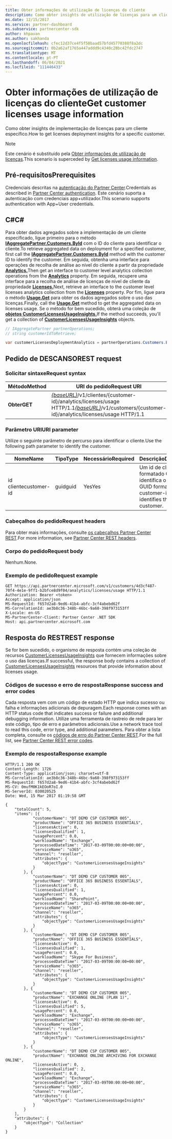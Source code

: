 ```yaml
---
title: Obter informações de utilização de licenças do cliente
description: Como obter insights de utilização de licenças para um cliente específico.
ms.date: 12/15/2017
ms.service: partner-dashboard
ms.subservice: partnercenter-sdk
author: khpavan
ms.author: sakhanda
ms.openlocfilehash: cfec12d37ce4f5f50baad57bfd45770388f8a2dc
ms.sourcegitcommit: 0b2a62af1765a447addd9c4340c28bc42fdc2747
ms.translationtype: MT
ms.contentlocale: pt-PT
ms.lasthandoff: 06/04/2021
ms.locfileid: "111446433"
---
```

# <a name="get-customer-licenses-usage-information"></a><span data-ttu-id="38b92-103">Obter informações de utilização de licenças do cliente</span><span class="sxs-lookup"><span data-stu-id="38b92-103">Get customer licenses usage information</span></span>

<span data-ttu-id="38b92-104">Como obter insights de implementação de licenças para um cliente específico.</span><span class="sxs-lookup"><span data-stu-id="38b92-104">How to get licenses deployment insights for a specific customer.</span></span>

> [!NOTE]
> <span data-ttu-id="38b92-105">Este cenário é substituído pela [Obter informações de utilização de licenças](get-licenses-usage-information.md).</span><span class="sxs-lookup"><span data-stu-id="38b92-105">This scenario is superceded by [Get licenses usage information](get-licenses-usage-information.md).</span></span>

## <a name="prerequisites"></a><span data-ttu-id="38b92-106">Pré-requisitos</span><span class="sxs-lookup"><span data-stu-id="38b92-106">Prerequisites</span></span>

<span data-ttu-id="38b92-107">Credenciais descritas na [autenticação do Partner Center](partner-center-authentication.md).</span><span class="sxs-lookup"><span data-stu-id="38b92-107">Credentials as described in [Partner Center authentication](partner-center-authentication.md).</span></span> <span data-ttu-id="38b92-108">Este cenário suporta a autenticação com credenciais app+utilizador.</span><span class="sxs-lookup"><span data-stu-id="38b92-108">This scenario supports authentication with App+User credentials.</span></span>

## <a name="c"></a><span data-ttu-id="38b92-109">C\#</span><span class="sxs-lookup"><span data-stu-id="38b92-109">C\#</span></span>

<span data-ttu-id="38b92-110">Para obter dados agregados sobre a implementação de um cliente especificado, ligue primeiro para o método [**IAggregatePartner.Customers.ById**](/dotnet/api/microsoft.store.partnercenter.customers.icustomercollection.byid) com o ID do cliente para identificar o cliente.</span><span class="sxs-lookup"><span data-stu-id="38b92-110">To retrieve aggregated data on deployment for a specified customer, first call the [**IAggregatePartner.Customers.ById**](/dotnet/api/microsoft.store.partnercenter.customers.icustomercollection.byid) method with the customer ID to identify the customer.</span></span> <span data-ttu-id="38b92-111">Em seguida, obtenha uma interface para operações de recolha de análise ao nível do cliente a partir da propriedade [**Analytics.**](/dotnet/api/microsoft.store.partnercenter.customers.icustomer.analytics)</span><span class="sxs-lookup"><span data-stu-id="38b92-111">Then get an interface to customer level analytics collection operations from the [**Analytics**](/dotnet/api/microsoft.store.partnercenter.customers.icustomer.analytics) property.</span></span> <span data-ttu-id="38b92-112">Em seguida, recupere uma interface para a recolha de análise de licenças de nível de cliente da propriedade [**Licenses.**](/dotnet/api/microsoft.store.partnercenter.analytics.icustomeranalyticscollection.licenses)</span><span class="sxs-lookup"><span data-stu-id="38b92-112">Next, retrieve an interface to the customer level licenses analytics collection from the [**Licenses**](/dotnet/api/microsoft.store.partnercenter.analytics.icustomeranalyticscollection.licenses) property.</span></span> <span data-ttu-id="38b92-113">Por fim, ligue para o método [**Usage.Get**](/dotnet/api/microsoft.store.partnercenter.genericoperations.ientireentitycollectionretrievaloperations-2.get) para obter os dados agregados sobre o uso das licenças.</span><span class="sxs-lookup"><span data-stu-id="38b92-113">Finally, call the [**Usage.Get**](/dotnet/api/microsoft.store.partnercenter.genericoperations.ientireentitycollectionretrievaloperations-2.get) method to get the aggregated data on licenses usage.</span></span> <span data-ttu-id="38b92-114">Se o método for bem sucedido, obterá uma coleção de [**objetos CustomerLicensesUsageInsights.**](/dotnet/api/microsoft.store.partnercenter.models.analytics.customerlicensesusageinsights)</span><span class="sxs-lookup"><span data-stu-id="38b92-114">If the method succeeds, you'll get a collection of [**CustomerLicensesUsageInsights**](/dotnet/api/microsoft.store.partnercenter.models.analytics.customerlicensesusageinsights) objects.</span></span>

``` csharp
// IAggregatePartner partnerOperations;
// string customerIdToRetrieve;

var customerLicensesDeploymentAnalytics = partnerOperations.Customers.ById(customerIdToRetrieve).Analytics.Licenses.Usage.Get();
```

## <a name="rest-request"></a><span data-ttu-id="38b92-115">Pedido de DESCANSO</span><span class="sxs-lookup"><span data-stu-id="38b92-115">REST request</span></span>

### <a name="request-syntax"></a><span data-ttu-id="38b92-116">Solicitar sintaxe</span><span class="sxs-lookup"><span data-stu-id="38b92-116">Request syntax</span></span>

| <span data-ttu-id="38b92-117">Método</span><span class="sxs-lookup"><span data-stu-id="38b92-117">Method</span></span>  | <span data-ttu-id="38b92-118">URI do pedido</span><span class="sxs-lookup"><span data-stu-id="38b92-118">Request URI</span></span>                                                                                              |
|---------|----------------------------------------------------------------------------------------------------------|
| <span data-ttu-id="38b92-119">**Obter**</span><span class="sxs-lookup"><span data-stu-id="38b92-119">**GET**</span></span> | <span data-ttu-id="38b92-120">[*{baseURL}*](partner-center-rest-urls.md)/v1/clientes/{customer-id}/analytics/licenses/usage HTTP/1.1</span><span class="sxs-lookup"><span data-stu-id="38b92-120">[*{baseURL}*](partner-center-rest-urls.md)/v1/customers/{customer-id}/analytics/licenses/usage HTTP/1.1</span></span> |

### <a name="uri-parameter"></a><span data-ttu-id="38b92-121">Parâmetro URI</span><span class="sxs-lookup"><span data-stu-id="38b92-121">URI parameter</span></span>

<span data-ttu-id="38b92-122">Utilize o seguinte parâmetro de percurso para identificar o cliente.</span><span class="sxs-lookup"><span data-stu-id="38b92-122">Use the following path parameter to identify the customer.</span></span>

| <span data-ttu-id="38b92-123">Nome</span><span class="sxs-lookup"><span data-stu-id="38b92-123">Name</span></span>        | <span data-ttu-id="38b92-124">Tipo</span><span class="sxs-lookup"><span data-stu-id="38b92-124">Type</span></span> | <span data-ttu-id="38b92-125">Necessário</span><span class="sxs-lookup"><span data-stu-id="38b92-125">Required</span></span> | <span data-ttu-id="38b92-126">Descrição</span><span class="sxs-lookup"><span data-stu-id="38b92-126">Description</span></span>                                                |
|-------------|------|----------|------------------------------------------------------------|
| <span data-ttu-id="38b92-127">id cliente</span><span class="sxs-lookup"><span data-stu-id="38b92-127">customer-id</span></span> | <span data-ttu-id="38b92-128">guid</span><span class="sxs-lookup"><span data-stu-id="38b92-128">guid</span></span> | <span data-ttu-id="38b92-129">Yes</span><span class="sxs-lookup"><span data-stu-id="38b92-129">Yes</span></span>      | <span data-ttu-id="38b92-130">Um id de cliente formatado GUID que identifica o cliente.</span><span class="sxs-lookup"><span data-stu-id="38b92-130">A GUID formatted customer-id that identifies the customer.</span></span> |

### <a name="request-headers"></a><span data-ttu-id="38b92-131">Cabeçalhos do pedido</span><span class="sxs-lookup"><span data-stu-id="38b92-131">Request headers</span></span>

<span data-ttu-id="38b92-132">Para obter mais informações, consulte [os cabeçalhos Partner Center REST](headers.md).</span><span class="sxs-lookup"><span data-stu-id="38b92-132">For more information, see [Partner Center REST headers](headers.md).</span></span>

### <a name="request-body"></a><span data-ttu-id="38b92-133">Corpo do pedido</span><span class="sxs-lookup"><span data-stu-id="38b92-133">Request body</span></span>

<span data-ttu-id="38b92-134">Nenhum.</span><span class="sxs-lookup"><span data-stu-id="38b92-134">None.</span></span>

### <a name="request-example"></a><span data-ttu-id="38b92-135">Exemplo de pedido</span><span class="sxs-lookup"><span data-stu-id="38b92-135">Request example</span></span>

```http
GET https://api.partnercenter.microsoft.com/v1/customers/4d3cf487-70f4-4e1e-9ff1-b2bfce8d9f04/analytics/licenses/usage HTTP/1.1
Authorization: Bearer <token>
Accept: application/json
MS-RequestId: f657d2a8-9ed6-41b4-abfc-3cf4abebd62f
MS-CorrelationId: ae3b8c36-348b-46bc-9a60-398f973153ff
X-Locale: en-US
MS-PartnerCenter-Client: Partner Center .NET SDK
Host: api.partnercenter.microsoft.com
```

## <a name="rest-response"></a><span data-ttu-id="38b92-136">Resposta do REST</span><span class="sxs-lookup"><span data-stu-id="38b92-136">REST response</span></span>

<span data-ttu-id="38b92-137">Se for bem sucedido, o organismo de resposta contém uma coleção de recursos [CustomerLicensesUsageInsights](analytics-resources.md#customerlicensesusageinsights) que fornecem informações sobre o uso das licenças.</span><span class="sxs-lookup"><span data-stu-id="38b92-137">If successful, the response body contains a collection of [CustomerLicensesUsageInsights](analytics-resources.md#customerlicensesusageinsights) resources that provide information about licenses usage.</span></span>

### <a name="response-success-and-error-codes"></a><span data-ttu-id="38b92-138">Códigos de sucesso e erro de resposta</span><span class="sxs-lookup"><span data-stu-id="38b92-138">Response success and error codes</span></span>

<span data-ttu-id="38b92-139">Cada resposta vem com um código de estado HTTP que indica sucesso ou falha e informações adicionais de depuragem.</span><span class="sxs-lookup"><span data-stu-id="38b92-139">Each response comes with an HTTP status code that indicates success or failure and additional debugging information.</span></span> <span data-ttu-id="38b92-140">Utilize uma ferramenta de rastreio de rede para ler este código, tipo de erro e parâmetros adicionais.</span><span class="sxs-lookup"><span data-stu-id="38b92-140">Use a network trace tool to read this code, error type, and additional parameters.</span></span> <span data-ttu-id="38b92-141">Para obter a lista completa, consulte os [códigos de erro do Partner Center REST](error-codes.md).</span><span class="sxs-lookup"><span data-stu-id="38b92-141">For the full list, see [Partner Center REST error codes](error-codes.md).</span></span>

### <a name="response-example"></a><span data-ttu-id="38b92-142">Exemplo de resposta</span><span class="sxs-lookup"><span data-stu-id="38b92-142">Response example</span></span>

```http
HTTP/1.1 200 OK
Content-Length: 1726
Content-Type: application/json; charset=utf-8
MS-CorrelationId: ae3b8c36-348b-46bc-9a60-398f973153ff
MS-RequestId: f657d2a8-9ed6-41b4-abfc-3cf4abebd62f
MS-CV: 0mufM0K1kEOoR7oI.0
MS-ServerId: 030020525
Date: Wed, 15 Mar 2017 01:19:58 GMT

{
    "totalCount": 5,
    "items": [{
            "customerName": "DT DEMO CSP CUSTOMER 005",
            "productName": "OFFICE 365 BUSINESS ESSENTIALS",
            "licensesActive": 0,
            "licensesQualified": 1,
            "usagePercent": 0.0,
            "workloadName": "Exchange",
            "processedDateTime": "2017-03-09T00:00:00+00:00",
            "serviceName": "o365",
            "channel": "reseller",
            "attributes": {
                "objectType": "CustomerLicensesUsageInsights"
            }
        }, {
            "customerName": "DT DEMO CSP CUSTOMER 005",
            "productName": "OFFICE 365 BUSINESS ESSENTIALS",
            "licensesActive": 0,
            "licensesQualified": 1,
            "usagePercent": 0.0,
            "workloadName": "SharePoint",
            "processedDateTime": "2017-03-09T00:00:00+00:00",
            "serviceName": "o365",
            "channel": "reseller",
            "attributes": {
                "objectType": "CustomerLicensesUsageInsights"
            }
        }, {
            "customerName": "DT DEMO CSP CUSTOMER 005",
            "productName": "OFFICE 365 BUSINESS ESSENTIALS",
            "licensesActive": 0,
            "licensesQualified": 1,
            "usagePercent": 0.0,
            "workloadName": "Skype For Business",
            "processedDateTime": "2017-03-09T00:00:00+00:00",
            "serviceName": "o365",
            "channel": "reseller",
            "attributes": {
                "objectType": "CustomerLicensesUsageInsights"
            }
        }, {
            "customerName": "DT DEMO CSP CUSTOMER 005",
            "productName": "EXCHANGE ONLINE (PLAN 1)",
            "licensesActive": 0,
            "licensesQualified": 5,
            "usagePercent": 0.0,
            "workloadName": "Exchange",
            "processedDateTime": "2017-03-09T00:00:00+00:00",
            "serviceName": "o365",
            "channel": "reseller",
            "attributes": {
                "objectType": "CustomerLicensesUsageInsights"
            }
        }, {
            "customerName": "DT DEMO CSP CUSTOMER 005",
            "productName": "EXCHANGE ONLINE ARCHIVING FOR EXCHANGE ONLINE",
            "licensesActive": 0,
            "licensesQualified": 2,
            "usagePercent": 0.0,
            "workloadName": "Exchange",
            "processedDateTime": "2017-03-09T00:00:00+00:00",
            "serviceName": "o365",
            "channel": "reseller",
            "attributes": {
                "objectType": "CustomerLicensesUsageInsights"
            }
        }
    ],
    "attributes": {
        "objectType": "Collection"
    }
}
```

